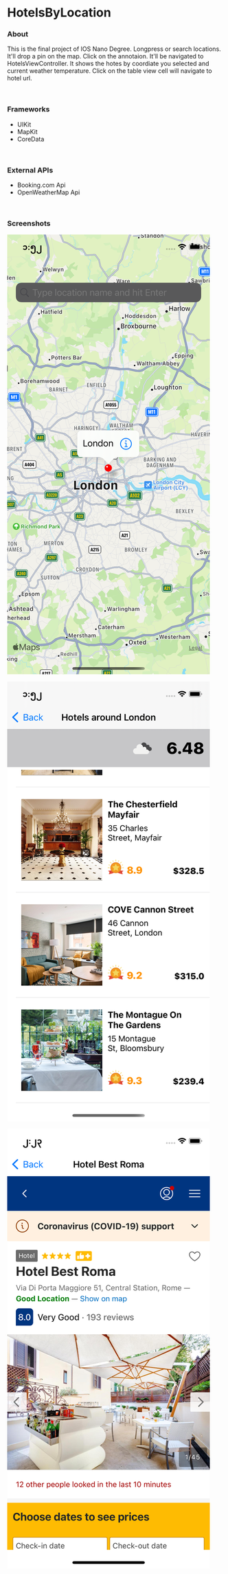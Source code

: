 # HotelsByLocation

<h3>About</h3>
<p>This is the final project of IOS Nano Degree. Longpress or search locations. It'll drop a pin on the map. Click on the annotaion. It'll be navigated to HotelsViewController. It shows the hotes by coordiate you selected and current weather temperature. Click on the table view cell will navigate to hotel url.</p>
<p>&nbsp;</p>


<h3>Frameworks</h3>
<ul>
<li>UIKit</li>
<li>MapKit</li>
<li>CoreData</li>
</ul>
<p>&nbsp;</p>


<h3>External APIs</h3>
<ul>
<li>Booking.com Api</li>
<li>OpenWeatherMap Api</li>
</ul>
<p>&nbsp;</p>


<h3>Screenshots</h3>
<p><img src="https://github.com/HWYS/HotelsByLocation/blob/main/Screenshots/MapViewController.png" alt="MapViewController" /></p>
<p><img src="https://github.com/HWYS/HotelsByLocation/blob/main/Screenshots/HotelsViewController.png" alt="HotelsViewController" /></p>
<p><img src="https://github.com/HWYS/HotelsByLocation/blob/main/Screenshots/DetailViewController.png" alt="HotelDetailViewController" /></p>
<p>&nbsp;</p>

